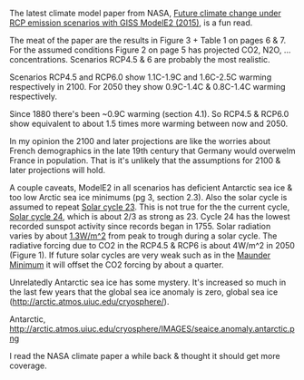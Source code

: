 The latest climate model paper from NASA,
[Future climate change under RCP emission scenarios with GISS ModelE2 (2015)](http://pubs.giss.nasa.gov/abs/na08200a.html), is a fun read.

The meat of the paper are the results in Figure 3 + Table 1 on pages 6 & 7.
For the assumed conditions Figure 2 on page 5 has projected CO2, N2O, ... concentrations.
Scenarios RCP4.5 & 6 are probably the most realistic.

Scenarios RCP4.5 and RCP6.0 show 1.1C-1.9C and 1.6C-2.5C warming respectively in 2100.
For 2050 they show 0.9C-1.4C & 0.8C-1.4C warming respectively.

Since 1880 there's been ~0.9C warming (section 4.1). So RCP4.5 & RCP6.0
show equivalent to about 1.5 times more warming between now and 2050.

In my opinion the 2100 and later projections are like the worries about French demographics in the late 19th century that Germany would overwelm France in population.
That is it's unlikely that the assumptions for 2100 & later projections will hold.

A couple caveats, ModelE2 in all scenarios has deficient Antarctic sea ice &
too low Arctic sea ice minimums (pg 3, section 2.3). Also the solar cycle is assumed to repeat [Solar cycle 23](https://en.wikipedia.org/wiki/Solar_cycle_23). This is not true for the the current cycle, [Solar cycle 24](https://en.wikipedia.org/wiki/Solar_cycle_24), which is about 2/3 as strong as 23. Cycle 24 has the lowest recorded sunspot activity since records began in 1755. Solar radiation varies by about [1.3W/m^2](https://en.wikipedia.org/wiki/Solar_variation) from peak to trough during a solar cycle. The radiative forcing due to CO2 in the RCP4.5 & RCP6 is about 4W/m^2 in 2050 (Figure 1). If future solar cycles are very weak such as in the [Maunder Minimum](https://en.wikipedia.org/wiki/Maunder_Minimum) it will offset the CO2 forcing by about a quarter.

Unrelatedly Antarctic sea ice has some mystery. It's increased
so much in the last few years that the global sea ice anomaly is zero, global sea ice (http://arctic.atmos.uiuc.edu/cryosphere/).

Antarctic, http://arctic.atmos.uiuc.edu/cryosphere/IMAGES/seaice.anomaly.antarctic.png

I read the NASA climate paper a while back & thought it should get more coverage. 
